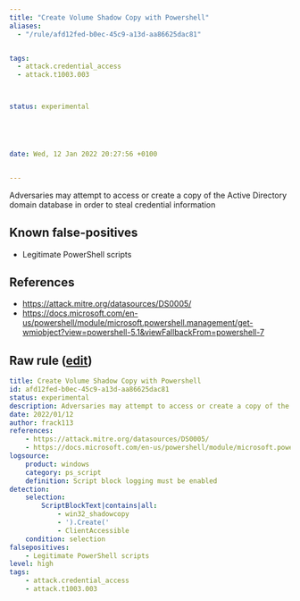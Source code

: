 ```yaml
---
title: "Create Volume Shadow Copy with Powershell"
aliases:
  - "/rule/afd12fed-b0ec-45c9-a13d-aa86625dac81"


tags:
  - attack.credential_access
  - attack.t1003.003



status: experimental





date: Wed, 12 Jan 2022 20:27:56 +0100


---
```


Adversaries may attempt to access or create a copy of the Active Directory domain database in order to steal credential information

<!--more-->


## Known false-positives

* Legitimate PowerShell scripts



## References

* https://attack.mitre.org/datasources/DS0005/
* https://docs.microsoft.com/en-us/powershell/module/microsoft.powershell.management/get-wmiobject?view=powershell-5.1&viewFallbackFrom=powershell-7


## Raw rule ([edit](https://github.com/SigmaHQ/sigma/edit/master/rules/windows/powershell/powershell_script/posh_ps_create_volume_shadow_copy.yml))
```yaml
title: Create Volume Shadow Copy with Powershell
id: afd12fed-b0ec-45c9-a13d-aa86625dac81
status: experimental
description: Adversaries may attempt to access or create a copy of the Active Directory domain database in order to steal credential information
date: 2022/01/12
author: frack113
references:
    - https://attack.mitre.org/datasources/DS0005/
    - https://docs.microsoft.com/en-us/powershell/module/microsoft.powershell.management/get-wmiobject?view=powershell-5.1&viewFallbackFrom=powershell-7
logsource:
    product: windows
    category: ps_script
    definition: Script block logging must be enabled
detection:
    selection:
        ScriptBlockText|contains|all:
            - win32_shadowcopy
            - ').Create('
            - ClientAccessible
    condition: selection
falsepositives:
    - Legitimate PowerShell scripts
level: high
tags:
    - attack.credential_access
    - attack.t1003.003 

```
